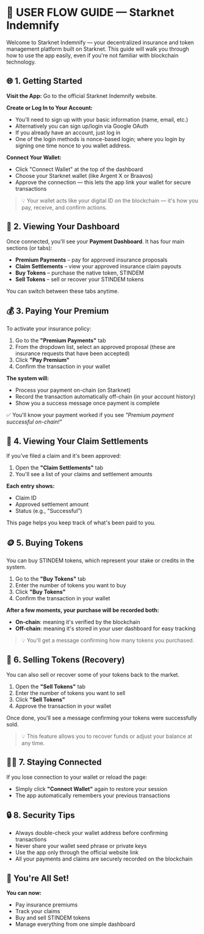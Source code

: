 # 🧭 USER FLOW GUIDE — Starknet Indemnify

Welcome to Starknet Indemnify — your decentralized insurance and token management platform built on Starknet. This guide will walk you through how to use the app easily, even if you're not familiar with blockchain technology.

## 🌐 1. Getting Started

**Visit the App:**
Go to the official Starknet Indemnify website.

**Create or Log In to Your Account:**
- You'll need to sign up with your basic information (name, email, etc.)
- Alternatively you can sign up/login via Google OAuth
- If you already have an account, just log in
- One of the login methods is nonce-based login; where you login by signing one time nonce to you wallet address.

**Connect Your Wallet:**
- Click "Connect Wallet" at the top of the dashboard
- Choose your Starknet wallet (like Argent X or Braavos)
- Approve the connection — this lets the app link your wallet for secure transactions

> 💡 Your wallet acts like your digital ID on the blockchain — it's how you pay, receive, and confirm actions.

## 📄 2. Viewing Your Dashboard

Once connected, you'll see your **Payment Dashboard**. It has four main sections (or tabs):

- **Premium Payments** – pay for approved insurance proposals
- **Claim Settlements** – view your approved insurance claim payouts
- **Buy Tokens** – purchase the native token, STINDEM
- **Sell Tokens** – sell or recover your STINDEM tokens

You can switch between these tabs anytime.

## 💰 3. Paying Your Premium

To activate your insurance policy:

1. Go to the **"Premium Payments"** tab
2. From the dropdown list, select an approved proposal (these are insurance requests that have been accepted)
3. Click **"Pay Premium"**
4. Confirm the transaction in your wallet

**The system will:**
- Process your payment on-chain (on Starknet)
- Record the transaction automatically off-chain (in your account history)
- Show you a success message once payment is complete

✅ You'll know your payment worked if you see *"Premium payment successful on-chain!"*

## 🧾 4. Viewing Your Claim Settlements

If you've filed a claim and it's been approved:

1. Open the **"Claim Settlements"** tab
2. You'll see a list of your claims and settlement amounts

**Each entry shows:**
- Claim ID
- Approved settlement amount
- Status (e.g., "Successful")

This page helps you keep track of what's been paid to you.

## 🪙 5. Buying Tokens

You can buy STINDEM tokens, which represent your stake or credits in the system.

1. Go to the **"Buy Tokens"** tab
2. Enter the number of tokens you want to buy
3. Click **"Buy Tokens"**
4. Confirm the transaction in your wallet

**After a few moments, your purchase will be recorded both:**
- **On-chain**: meaning it's verified by the blockchain
- **Off-chain**: meaning it's stored in your user dashboard for easy tracking

> 💡 You'll get a message confirming how many tokens you purchased.

## 💸 6. Selling Tokens (Recovery)

You can also sell or recover some of your tokens back to the market.

1. Open the **"Sell Tokens"** tab
2. Enter the number of tokens you want to sell
3. Click **"Sell Tokens"**
4. Approve the transaction in your wallet

Once done, you'll see a message confirming your tokens were successfully sold.

> 💡 This feature allows you to recover funds or adjust your balance at any time.

## 🧍‍♂️ 7. Staying Connected

If you lose connection to your wallet or reload the page:

- Simply click **"Connect Wallet"** again to restore your session
- The app automatically remembers your previous transactions

## 🔒 8. Security Tips

- Always double-check your wallet address before confirming transactions
- Never share your wallet seed phrase or private keys
- Use the app only through the official website link
- All your payments and claims are securely recorded on the blockchain

## 🎉 You're All Set!

**You can now:**
- Pay insurance premiums
- Track your claims
- Buy and sell STINDEM tokens
- Manage everything from one simple dashboard